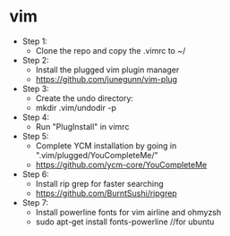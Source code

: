 # vim
* Step 1:
  * Clone the repo and copy the .vimrc to ~/
* Step 2:
  * Install the plugged vim plugin manager
  * https://github.com/junegunn/vim-plug
* Step 3:
  * Create the undo directory:
  * mkdir .vim/undodir -p
* Step 4:
  * Run "PlugInstall" in vimrc
* Step 5:
  * Complete YCM installation by going in ".vim/plugged/YouCompleteMe/"
  * https://github.com/ycm-core/YouCompleteMe
* Step 6:
  * Install rip grep for faster searching
  * https://github.com/BurntSushi/ripgrep
* Step 7:
  * Install powerline fonts for vim airline and ohmyzsh
  * sudo apt-get install fonts-powerline //for ubuntu
